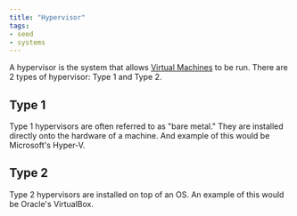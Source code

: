 ```yaml
---
title: "Hypervisor"
tags:
- seed
- systems
---
```


A hypervisor is the system that allows [Virtual Machines](notes/Virtual%20Machines.md) to be run.  There are 2 types of hypervisor: Type 1 and Type 2. 

## Type 1
Type 1 hypervisors are often referred to as "bare metal." They are installed directly onto the hardware of a machine. And example of this would be Microsoft's Hyper-V.

## Type 2
Type 2 hypervisors are installed on top of an OS. An example of this would be Oracle's VirtualBox.